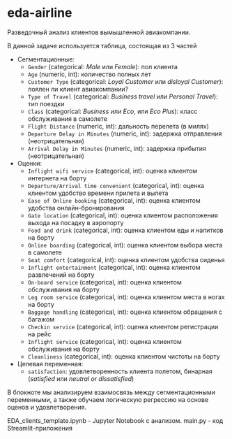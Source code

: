 # eda-airline
Разведочный анализ клиентов вымышленной авиакомпании.

В данной задаче используется таблица, состоящая из 3 частей
- Сегментационные:
  - `Gender` (categorical: _Male_ или _Female_): пол клиента
  - `Age` (numeric, int): количество полных лет
  - `Customer Type` (categorical: _Loyal Customer_ или _disloyal Customer_): лоялен ли клиент авиакомпании?
  - `Type of Travel` (categorical: _Business travel_ или _Personal Travel_): тип поездки
  - `Class` (categorical: _Business_ или _Eco_, или _Eco Plus_): класс обслуживания в самолете
  - `Flight Distance` (numeric, int): дальность перелета (в милях)
  - `Departure Delay in Minutes` (numeric, int): задержка отправления (неотрицательная)
  - `Arrival Delay in Minutes` (numeric, int): задержка прибытия (неотрицательная)
- Оценки:
  - `Inflight wifi service` (categorical, int): оценка клиентом интернета на борту
  - `Departure/Arrival time convenient` (categorical, int): оценка клиентом удобство времени прилета и вылета
  - `Ease of Online booking` (categorical, int): оценка клиентом удобства онлайн-бронирования
  - `Gate location` (categorical, int): оценка клиентом расположения выхода на посадку в аэропорту
  - `Food and drink` (categorical, int): оценка клиентом еды и напитков на борту
  - `Online boarding` (categorical, int): оценка клиентом выбора места в самолете
  - `Seat comfort` (categorical, int): оценка клиентом удобства сиденья
  - `Inflight entertainment` (categorical, int): оценка клиентом развлечений на борту
  - `On-board service` (categorical, int): оценка клиентом обслуживания на борту
  - `Leg room service` (categorical, int): оценка клиентом места в ногах на борту
  - `Baggage handling` (categorical, int): оценка клиентом обращения с багажом
  - `Checkin service` (categorical, int): оценка клиентом регистрации на рейс
  - `Inflight service` (categorical, int): оценка клиентом обслуживания на борту
  - `Cleanliness` (categorical, int): оценка клиентом чистоты на борту
- Целевая переменная:
  - `satisfaction`: удовлетворенность клиента полетом, бинарная (*satisfied* или *neutral or dissatisfied*)

В блокноте мы анализируем взаимосвязь между сегментационными переменными, а также обучаем логическую регрессию на основе оценов и удовлетворения.

EDA_clients_template.ipynb - Jupyter Notebook с анализом.
main.py - код Streamlit-приложения
